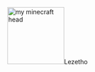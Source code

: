 <img src="https://i.imgur.com/7GF2qrW.png" alt="my minecraft head" width="128" height="128" />Lezetho
